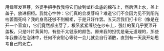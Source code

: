 用绿豆发豆芽，外婆手把手教我将它们放到塑料盒底的棉布上，然后洒上水，盖上盖子，放进橱柜。我忧心忡忡：它们真的会发芽吗？难道它们不会因为见不到阳光枯萎而死吗？我的身高还够不到橱柜，于是只好作罢。五天后我们打卡它（像是在开一个盲盒），它们竟然都出芽了，根系紧紧缠绕在纱布上，强壮的茎几乎要顶开盖板，只是叶片黄黄的，有些不太健康的颜色。原来我的担忧是毫无道理的，那些年我像活在泡沫中，任何不安耐心等待一会儿就会自行消散，直到有一天我开始思考自己的死亡。